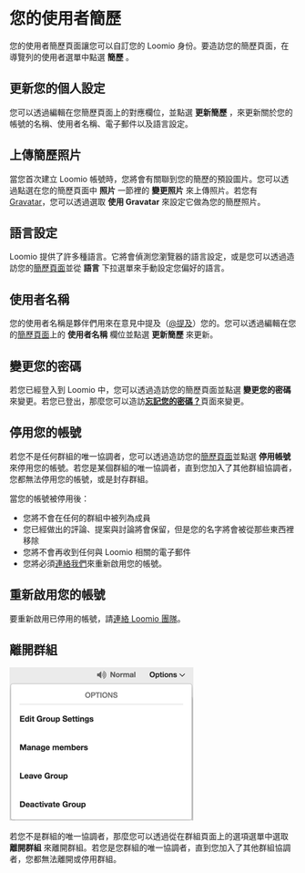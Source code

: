 # 您的使用者簡歷

您的使用者簡歷頁面讓您可以自訂您的 Loomio 身份。要造訪您的簡歷頁面，在導覽列的使用者選單中點選 **簡歷** 。

## 更新您的個人設定
您可以透過編輯在您簡歷頁面上的對應欄位，並點選 **更新簡歷** ，來更新關於您的帳號的名稱、使用者名稱、電子郵件以及語言設定。

## 上傳簡歷照片
當您首次建立 Loomio 帳號時，您將會有關聯到您的簡歷的預設圖片。您可以透過點選在您的簡歷頁面中 **照片** 一節裡的 **變更照片** 來上傳照片。若您有[Gravatar](https://en.gravatar.com/)，您可以透過選取 **使用 Gravatar** 來設定它做為您的簡歷照片。

## 語言設定
Loomio 提供了許多種語言。它將會偵測您瀏覽器的語言設定，或是您可以透過造訪您的[簡歷頁面](#your-user-profile)並從 **語言** 下拉選單來手動設定您偏好的語言。

## 使用者名稱
您的使用者名稱是夥伴們用來在意見中提及（[@提及](comments.html#-mentioning-group-members)）您的。您可以透過編輯在您的[簡歷頁面](#your-user-profile)上的 **使用者名稱** 欄位並點選 **更新簡歷** 來更新。

## 變更您的密碼
若您已經登入到 Loomio 中，您可以透過造訪您的簡歷頁面並點選 **變更您的密碼** 來變更。若您已登出，那麼您可以造訪[**忘記您的密碼？**](https://www.loomio.org/users/password/new)頁面來變更。

## 停用您的帳號
若您不是任何群組的唯一協調者，您可以透過造訪您的[簡歷頁面](#your-user-profile)並點選 **停用帳號** 來停用您的帳號。若您是某個群組的唯一協調者，直到您加入了其他群組協調者，您都無法停用您的帳號，或是封存群組。

當您的帳號被停用後：

* 您將不會在任何的群組中被列為成員
* 您已經做出的評論、提案與討論將會保留，但是您的名字將會被從那些東西裡移除
* 您將不會再收到任何與 Loomio 相關的電子郵件
* 您將必須[連絡我們](https://loomio.org/contact)來重新啟用您的帳號。

## 重新啟用您的帳號
要重新啟用已停用的帳號，請[連絡 Loomio 團隊](https://loomio.org/contact)。

## 離開群組

<img class="screenshot" alt="群組選項下拉選單" src="options_dropdown.png" />

若您不是群組的唯一協調者，那麼您可以透過從在群組頁面上的選項選單中選取 **離開群組** 來離開群組。若您是您群組的唯一協調者，直到您加入了其他群組協調者，您都無法離開或停用群組。
